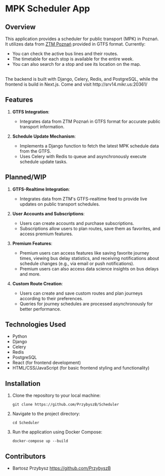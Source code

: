 # MPK Scheduler App

## Overview
This application provides a scheduler for public transport (MPK) in Poznań. It utilizes data from [ZTM Poznań](https://www.ztm.poznan.pl/otwarte-dane/dla-deweloperow/) provided in GTFS format. 
Currently: 
- You can check the active bus lines and their routes.
- The timetable for each stop is available for the entire week.
- You can also search for a stop and see its location on the map.
</br>
The backend is built with Django, Celery, Redis, and PostgreSQL, while the frontend is build in Next.js. Come and visit http://srv14.mikr.us:20361/

## Features

1. **GTFS Integration**: 
   - Integrates data from ZTM Poznań in GTFS format for accurate public transport information.

2. **Schedule Update Mechanism**:
   - Implements a Django function to fetch the latest MPK schedule data from the GTFS.
   - Uses Celery with Redis to queue and asynchronously execute schedule update tasks.


## Planned/WIP 

1. **GTFS-Realtime Integration**: 
   - Integrates data from ZTM's GTFS-realtime feed to provide live updates on public transport schedules.

2. **User Accounts and Subscriptions**: 
   - Users can create accounts and purchase subscriptions. 
   - Subscriptions allow users to plan routes, save them as favorites, and access premium features.

3. **Premium Features**:
   - Premium users can access features like saving favorite journey times, viewing bus delay statistics, and receiving notifications about schedule changes (e.g., via email or push notifications).
   - Premium users can also access data science insights on bus delays and more.

4. **Custom Route Creation**:
   - Users can create and save custom routes and plan journeys according to their preferences. 
   - Queries for journey schedules are processed asynchronously for better performance.



## Technologies Used
- Python
- Django
- Celery
- Redis
- PostgreSQL
- React (for frontend development)
- HTML/CSS/JavaScript (for basic frontend styling and functionality)

## Installation

1. Clone the repository to your local machine:

    ```
    git clone https://github.com/PrzybyszB/Scheduler
    ```

2. Navigate to the project directory:

    ```
    cd Scheduler
    ```

3. Run the application using Docker Compose:

    ```
    docker-compose up --build
    ```


## Contributors
- Bartosz Przybysz https://github.com/PrzybyszB
